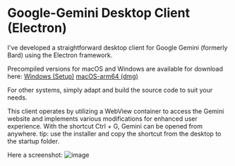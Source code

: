 # Google-Gemini Desktop Client (Electron)
I've developed a straightforward desktop client for Google Gemini (formerly Bard) using the Electron framework.

Precompiled versions for macOS and Windows are available for download here:
[Windows (Setup)](https://github.com/nekupaw/gemini-desktop/releases/download/1.0.4/Gemini-Desktop.Setup.1.0.4.exe)
[macOS-arm64 (dmg)](https://github.com/nekupaw/gemini-desktop/releases/download/1.0.3/Gemini-Desktop.mac-arm64.dmg)


For other systems, simply adapt and build the source code to suit your needs.

This client operates by utilizing a WebView container to access the Gemini website and implements various modifications for enhanced user experience.
With the shortcut Ctrl + G, Gemini can be opened from anywhere.
tip: use the installer and copy the shortcut from the desktop to the startup folder.

Here a screenshot:
![image](https://github.com/user-attachments/assets/854320a0-7c6f-4e39-ba92-7f11dbdb63ec)


